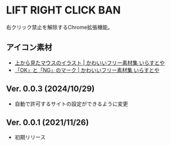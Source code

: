 # LIFT RIGHT CLICK BAN

右クリック禁止を解除するChrome拡張機能。

## アイコン素材
- [上から見たマウスのイラスト \| かわいいフリー素材集 いらすとや](https://www.irasutoya.com/2018/12/blog-post_14.html)
- [「OK」と「NG」のマーク \| かわいいフリー素材集 いらすとや](https://www.irasutoya.com/2020/11/okng.html)

## Ver. 0.0.3 (2024/10/29)
- 自動で許可するサイトの設定ができるように変更

## Ver. 0.0.1 (2021/11/26)
- 初期リリース
